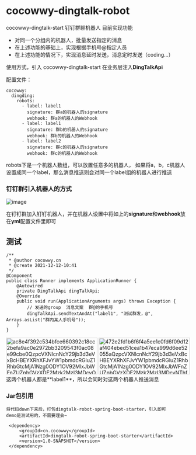 # cocowwy-dingtalk-robot
cocowwy-dingtalk-start
钉钉群聊机器人
目前实现功能
  - 对同一个分组内的机器人，批量发送指定的消息
  - 在上述功能的基础上，实现根据手机号@指定人员
  - 在上述功能的情况下，实现消息延时发送，消息定时发送（coding...）
 
 使用方式，引入 cocowwy-dingtalk-start 
 在业务层注入**DingTalkApi**

配置文件：

```
cocowwy:
  dingding:
    robots:
      - label: label1
        signature: 群a的机器人的signature
        webhook: 群a的机器人的Webhook
      - label: label1
        signature: 群b的机器人的signature
        webhook: 群b的机器人的Webhook
      - label: label2
        signature: 群c的机器人的signature
        webhook: 群c的机器人的Webhook
```
robots下是一个机器人数组，可以放置任意多的机器人，
如果将a，b，c机器人设置成同一个label，那么消息推送则会对同一个label组的机器人进行推送

### 钉钉群引入机器人的方式
![image](https://user-images.githubusercontent.com/63331147/146314959-2fb47b45-1e85-4d7e-a2f9-ac1824969ae0.png)

在钉钉群加入钉钉机器人，并在机器人设置中将如上的**signature**和**webhook**放在**yml**配置文件里即可


## 测试
```
/**
 * @author cocowwy.cn
 * @create 2021-12-12-10:41
 */
@Component
public class Runner implements ApplicationRunner {
    @Autowired
    private DingTalkApi dingTalkApi;
    @Override
    public void run(ApplicationArguments args) throws Exception {
        // 发送的group  消息文案  群@的手机号
        dingTalkApi.sendTextAndAt("label1", "测试群发，@", Arrays.asList("群内某人手机号"));
    }
}
```
<img width="250" alt="ac8e4f392c534bfce660392c18cc2befa9ac0e2972bb3209543f0ac08e99cbe0QzpcVXNlcnNcY29jb3d3eVxBcHBEYXRhXFJvYW1pbmdcRGluZ1RhbGtcMjA1Nzg0ODY1OV92MlxJbWFnZUZpbGVzXDE2Mzk2MzI3MDcyODdfREU4NTZEQ0QtMUI1NC00MDFmLTgwNjYtOEY1REUwNjc1OEUxLnBuZw==" src="https://user-images.githubusercontent.com/63331147/146315825-4145b52a-2ff7-4bf2-88d2-1e4b650c9ef8.png" height="100">

<img width="250" alt="472e2fd1b6f6f4a5ee1c0fd6f09d12af404ebed51cea1b47eca999d6ee52055aQzpcVXNlcnNcY29jb3d3eVxBcHBEYXRhXFJvYW1pbmdcRGluZ1RhbGtcMjA1Nzg0ODY1OV92MlxJbWFnZUZpbGVzXDE2Mzk2MzI3MDcyNThfNTg4NzBCMkMtRTNDQy00NWU2LUE1MUQtMDBERDAyNTA1N0Q4LnBuZw==" src="https://user-images.githubusercontent.com/63331147/146315826-2cb0d8ed-8dc0-4f37-bd8e-8fb18cf5b776.png" height="100">
这两个机器人都是**label1**，所以会同时对这两个机器人推送消息

### Jar包引用
```
将代码down下来后，打包dingtalk-robot-spring-boot-starter，引入即可
demo是测试用的，不需要理会~

 <dependency>
     <groupId>cn.cocowwy</groupId>
     <artifactId>dingtalk-robot-spring-boot-starter</artifactId>
     <version>1.0-SNAPSHOT</version>
 </dependency>
```



